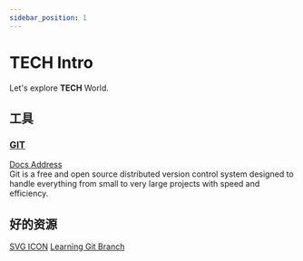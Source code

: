 ```yaml
---
sidebar_position: 1
---
```


# TECH Intro

Let's explore **TECH** World.

## 工具
### [GIT](https://git-scm.com/)
[Docs Address](/docs/category/git)  
Git is a free and open source distributed version control system designed to handle everything from small to very large projects with speed and efficiency.

## 好的资源
[SVG ICON](https://www.svgrepo.com/)
[Learning Git Branch](https://learngitbranching.js.org/)
